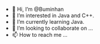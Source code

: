 - 👋 Hi, I’m @Buminhan
- 👀 I’m interested in Java and C++.
- 🌱 I’m currently learning Java.
- 💞️ I’m looking to collaborate on ...
- 📫 How to reach me ...

<!---
Buminhan/Buminhan is a ✨ special ✨ repository because its `README.md` (this file) appears on your GitHub profile.
You can click the Preview link to take a look at your changes.
--->
